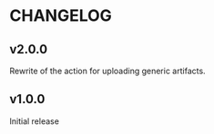 # CHANGELOG

## v2.0.0

Rewrite of the action for uploading generic artifacts.

## v1.0.0

Initial release
